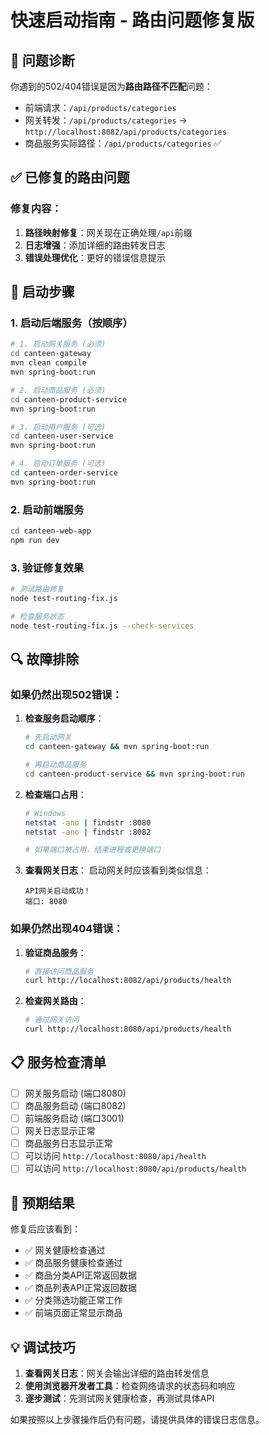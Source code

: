 # 快速启动指南 - 路由问题修复版

## 🚨 问题诊断

你遇到的502/404错误是因为**路由路径不匹配**问题：

- 前端请求：`/api/products/categories`
- 网关转发：`/api/products/categories` → `http://localhost:8082/api/products/categories`
- 商品服务实际路径：`/api/products/categories` ✅

## ✅ 已修复的路由问题

### 修复内容：
1. **路径映射修复**：网关现在正确处理`/api`前缀
2. **日志增强**：添加详细的路由转发日志
3. **错误处理优化**：更好的错误信息提示

## 🚀 启动步骤

### 1. 启动后端服务（按顺序）

```bash
# 1. 启动网关服务 (必须)
cd canteen-gateway
mvn clean compile
mvn spring-boot:run

# 2. 启动商品服务 (必须)
cd canteen-product-service
mvn spring-boot:run

# 3. 启动用户服务 (可选)
cd canteen-user-service
mvn spring-boot:run

# 4. 启动订单服务 (可选)
cd canteen-order-service
mvn spring-boot:run
```

### 2. 启动前端服务

```bash
cd canteen-web-app
npm run dev
```

### 3. 验证修复效果

```bash
# 测试路由修复
node test-routing-fix.js

# 检查服务状态
node test-routing-fix.js --check-services
```

## 🔍 故障排除

### 如果仍然出现502错误：

1. **检查服务启动顺序**：
   ```bash
   # 先启动网关
   cd canteen-gateway && mvn spring-boot:run
   
   # 再启动商品服务
   cd canteen-product-service && mvn spring-boot:run
   ```

2. **检查端口占用**：
   ```bash
   # Windows
   netstat -ano | findstr :8080
   netstat -ano | findstr :8082
   
   # 如果端口被占用，结束进程或更换端口
   ```

3. **查看网关日志**：
   启动网关时应该看到类似信息：
   ```
   API网关启动成功！
   端口: 8080
   ```

### 如果仍然出现404错误：

1. **验证商品服务**：
   ```bash
   # 直接访问商品服务
   curl http://localhost:8082/api/products/health
   ```

2. **检查网关路由**：
   ```bash
   # 通过网关访问
   curl http://localhost:8080/api/products/health
   ```

## 📋 服务检查清单

- [ ] 网关服务启动 (端口8080)
- [ ] 商品服务启动 (端口8082)
- [ ] 前端服务启动 (端口3001)
- [ ] 网关日志显示正常
- [ ] 商品服务日志显示正常
- [ ] 可以访问 `http://localhost:8080/api/health`
- [ ] 可以访问 `http://localhost:8080/api/products/health`

## 🎯 预期结果

修复后应该看到：
- ✅ 网关健康检查通过
- ✅ 商品服务健康检查通过
- ✅ 商品分类API正常返回数据
- ✅ 商品列表API正常返回数据
- ✅ 分类筛选功能正常工作
- ✅ 前端页面正常显示商品

## 💡 调试技巧

1. **查看网关日志**：网关会输出详细的路由转发信息
2. **使用浏览器开发者工具**：检查网络请求的状态码和响应
3. **逐步测试**：先测试网关健康检查，再测试具体API

如果按照以上步骤操作后仍有问题，请提供具体的错误日志信息。